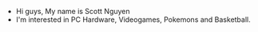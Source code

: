 - Hi guys, My name is Scott Nguyen
- I'm interested in PC Hardware, Videogames, Pokemons and Basketball.

<!---
sctngn/sctngn is a ✨ special ✨ repository because its `README.md` (this file) appears on your GitHub profile.
You can click the Preview link to take a look at your changes.
--->
